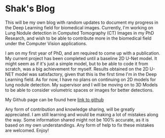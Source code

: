 # Shak's Blog

This will be my own blog with random updates to document my progress in the Deep Learning field for biomedical images. Currently, I'm working on Lung Nodule detection in Computed Tomography (CT) Images in my PhD Research, and wish to be able to contribute more in the biomedical field under the Computer Vision applications. 

I am on my first year of PhD, and am required to come up with a publication. My current project has been completed until a baseline 2D U-Net model. It might seem as if it's just a simple model, but to be able to code it from scratch, was a big achievement for myself. Results obtained on the 2D U-NET model was satisfactory, given that this is the first time I'm in the Deep Learning field. As for now, I have no plans on continuing on 2D models for lung nodule detection. My supervisor and I will be moving on to 3D Models to be able to consider volumetric spaces or images for better detections. 

My Github page can be found here [link to github](http://shakjm.github.io)

Any form of contribution and knowledge sharing, will be greatly appreciated. I am still learning and would be making a lot of mistakes along the way. Some information shared might not be 100% accurate, as it is based on my own understandings. Any form of help to fix these mistakes are welcomed. Enjoy!
